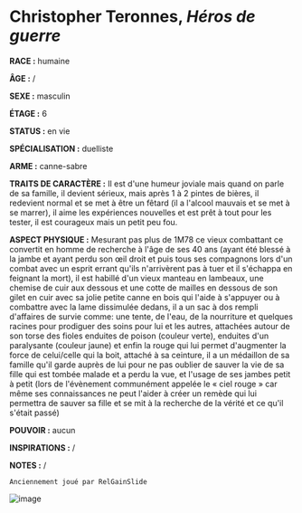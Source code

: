 # Christopher Teronnes, *Héros de guerre*

**RACE :** humaine

**ÂGE :** /

**SEXE :** masculin

**ÉTAGE :** 6

**STATUS :** en vie

**SPÉCIALISATION :** duelliste

**ARME :** canne-sabre

**TRAITS DE CARACTÈRE :** Il est d'une humeur joviale mais quand on parle de sa famille, il devient sérieux, mais après 1 à 2 pintes de bières, il redevient normal et se met à être un fêtard (il a l'alcool mauvais et se met à se marrer), il aime les expériences nouvelles et est prêt à tout pour les tester, il est courageux mais un petit peu fou.

**ASPECT PHYSIQUE :** Mesurant pas plus de 1M78 ce vieux combattant ce convertit en homme de recherche à l'âge de ses 40 ans (ayant été blessé à la jambe et ayant perdu son œil droit et puis tous ses compagnons lors d'un combat avec un esprit errant qu'ils n'arrivèrent pas à tuer et il s'échappa en feignant la mort), il est habillé d'un vieux manteau en lambeaux, une chemise de cuir aux dessous et une cotte de mailles en dessous de son gilet en cuir avec sa jolie petite canne en bois qui l'aide à s'appuyer ou à combattre avec la lame dissimulée dedans, il a un sac à dos rempli d'affaires de survie comme: une tente, de l'eau, de la nourriture et quelques racines pour prodiguer des soins pour lui et les autres, attachées autour de son torse des fioles enduites de poison (couleur verte), enduites d'un paralysante (couleur jaune) et enfin la rouge qui lui permet d'augmenter la force de celui/celle qui la boit, attaché à sa ceinture, il a un médaillon de sa famille qu'il garde auprès de lui pour ne pas oublier de sauver la vie de sa fille qui est tombée malade et a perdu la vue, et l'usage de ses jambes petit à petit (lors de l'évènement communément appelée le « ciel rouge » car même ses connaissances ne peut l'aider à créer un remède qui lui permettra de sauver sa fille et se mit à la recherche de la vérité et ce qu'il s'était passé)

**POUVOIR :** aucun

**INSPIRATIONS :** /

**NOTES :** /

`Anciennement joué par RelGainSlide`

![image](https://enyxia.alkanife.fr/images/characters/christopher.png)